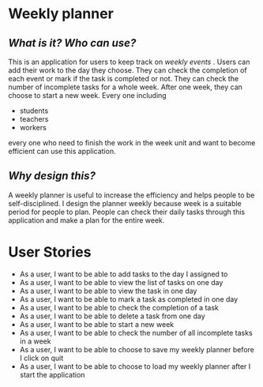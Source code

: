 # Weekly planner

## *What is it?* *Who can use?* 
This is an application for users to keep track on *weekly events* . Users can add their work to the day they choose.
They can check the completion of each event or mark if the task is completed or not. They can check the number of 
incomplete tasks for a whole week. After one week, they can choose to start a new week.
Every one including 
* students
* teachers
* workers 

every one who need to finish the work in the week unit and want to become efficient can use this application. 

## *Why design this?*
A weekly planner is useful to increase the efficiency and helps people to be self-disciplined. I design the planner 
weekly because week is a suitable period for people to plan. People can check their daily tasks through this application
and make a plan for the entire week.
# User Stories
* As a user, I want to be able to add tasks to the day I assigned to
* As a user, I want to be able to view the list of tasks on one day
* As a user, I want to be able to view the task in one day
* As a user, I want to be able to mark a task as completed in one day
* As a user, I want to be able to check the completion of a task
* As a user, I want to be able to delete a task from one day
* As a user, I want to be able to start a new week
* As a user, I want to be able to check the number of all incomplete tasks in a week
* As a user, I want to be able to choose to save my weekly planner before I click on quit
* As a user, I want to be able to choose to load my weekly planner after I start the application

